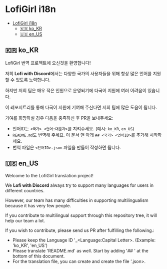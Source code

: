 # LofiGirl i18n

- [LofiGirl i18n](#lofigirl-i18n)
  - [🇰🇷 ko_KR](#-ko_kr)
  - [🇺🇸 en_US](#-en_us)

## 🇰🇷 ko_KR
LofiGirl 번역 프로젝트에 오신것을 환영합니다!

저희 **Lofi with Discord**에서는 다양한 국가의 사용자들을 위해 항상 많은 언어를 지원할 수 있도록 노력합니다.

하지만 저희 팀은 매우 적은 인원으로 운영되기에 다국어 지원에 여러 어려움이 있습니다.

이 레포지트리를 통해 다국어 지원에 기여해 주신다면 저희 팀에 많은 도움이 됩니다.

기여를 희망하실 경우 다음을 충족하신 후 PR을 보내주세요:
* 언어ID는 `<국가>_<언어:대문자>`를 지켜주세요. (예시: `ko_KR`, `en_US`)
* `README.md`도 번역해 주세요. 이 문서 맨 아래 `## <국기> <언어ID>`를 추가해 시작하세요.
* 번역 파일은 `<언어ID>.json` 파일을 만들어 작성하면 됩니다.

## 🇺🇸 en_US
Welcome to the LofiGirl translation project! 

We **Lofi with Discord** always try to support many languages for users in different countries.

However, our team has many difficulties in supporting multilingualism because it has very few people.

If you contribute to multilingual support through this repository tree, it will help our team a lot.

If you wish to contribute, please send us PR after fulfilling the following.:
* Please keep the Language ID '<Country>_<Language:Capital Letter>. (Example: 'ko_KR', 'en_US')
* Please translate 'README.md' as well. Start by adding '## <flag> <language ID>' at the bottom of this document.
* For the translation file, you can create and create the file '<language ID>.json>.
